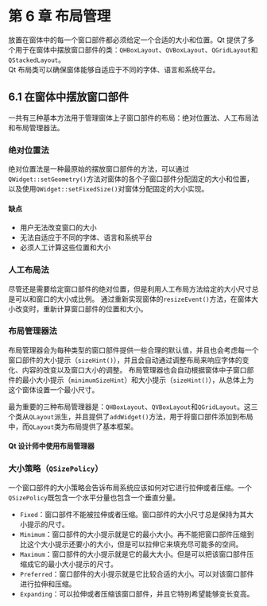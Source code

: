 # 第 6 章 布局管理
放置在窗体中的每一个窗口部件都必须给定一个合适的大小和位置。Qt 提供了多个用于在窗体中摆放窗口部件的类：`QHBoxLayout`、`QVBoxLayout`、`QGridLayout`和`QStackedLayout`。  
Qt 布局类可以确保窗体能够自适应于不同的字体、语言和系统平台。

## 6.1 在窗体中摆放窗口部件
一共有三种基本方法用于管理窗体上子窗口部件的布局：绝对位置法、人工布局法和布局管理器法。

### 绝对位置法
绝对位置法是一种最原始的摆放窗口部件的方法，可以通过`QWidget::setGeometry()`方法对窗体的各个子窗口部件分配固定的大小和位置，以及使用`QWidget::setFixedSize()`对窗体分配固定的大小实现。

#### 缺点
+ 用户无法改变窗口的大小
+ 无法自适应于不同的字体、语言和系统平台
+ 必须人工计算这些位置和大小

### 人工布局法
尽管还是需要给定窗口部件的绝对位置，但是利用人工布局方法给定的大小尺寸总是可以和窗口的大小成比例。
通过重新实现窗体的`resizeEvent()`方法，在窗体大小改变时，重新计算窗口部件的位置和大小。

### 布局管理器法
布局管理器会为每种类型的窗口部件提供一些合理的默认值，并且也会考虑每一个窗口部件的大小提示（`sizeHint()`），并且会自动通过调整布局来响应字体的变化、内容的改变以及窗口大小的调整。
布局管理器也会自动根据窗体中子窗口部件的最小大小提示（`minimumSizeHint`）和大小提示（`sizeHint()`），从总体上为这个窗体设置一个最小尺寸。

最为重要的三种布局管理器是：`QHBoxLayout`、`QVBoxLayout`和`QGridLayout`。这三个类从`QLayout`派生，并且提供了`addWidget()`方法，用于将窗口部件添加到布局中，而`QLayout`类为布局提供了基本框架。

#### Qt 设计师中使用布局管理器

### 大小策略（`QSizePolicy`）
一个窗口部件的大小策略会告诉布局系统应该如何对它进行拉伸或者压缩。一个`QSizePolicy`既包含一个水平分量也包含一个垂直分量。
+ `Fixed`：窗口部件不能被拉伸或者压缩。窗口部件的大小尺寸总是保持为其大小提示的尺寸。
+ `Minimum`：窗口部件的大小提示就是它的最小大小。再不能把窗口部件压缩到比这个大小提示还要小的大小，但是可以拉伸它来填充尽可能多的空间。
+ `Maximum`：窗口部件的大小提示就是它的最大大小。但是可以把该窗口部件压缩成它的最小大小提示的尺寸。
+ `Preferred`：窗口部件的大小提示就是它比较合适的大小。可以对该窗口部件进行拉伸和压缩。
+ `Expanding`：可以拉伸或者压缩该窗口部件，并且它特别希望能够变长变高。
